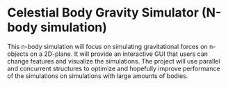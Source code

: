 # Celestial Body Gravity Simulator (N-body simulation)
 
This n-body simulation will focus on simulating gravitational forces on n-objects on a 2D-plane. It will provide an interactive GUI that users can change features and visualize the simulations. The project will use parallel and concurrent structures to optimize and hopefully improve performance of the simulations on simulations with large amounts of bodies. 